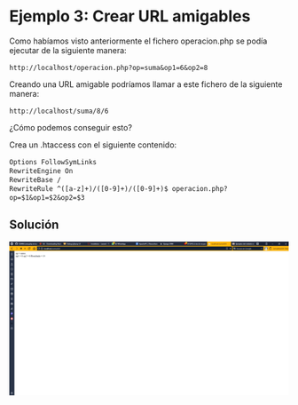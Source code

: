 # Ejemplo 3: Crear URL amigables

Como habíamos visto anteriormente el fichero operacion.php se podía ejecutar de la siguiente manera:
```
http://localhost/operacion.php?op=suma&op1=6&op2=8
```

Creando una URL amigable podríamos llamar a este fichero de la siguiente manera:

```
http://localhost/suma/8/6
```

¿Cómo podemos conseguir esto?

Crea un .htaccess con el siguiente contenido:

```
Options FollowSymLinks
RewriteEngine On
RewriteBase /
RewriteRule ^([a-z]+)/([0-9]+)/([0-9]+)$ operacion.php?op=$1&op1=$2&op2=$3
```

## Solución

![Image](https://github.com/jpritin/DAW-Rewrite/blob/26f0fbbb5f29060289e29dfc1fd35ffec4847bcc/ejercicio3/pruebaEj3.jpeg)
